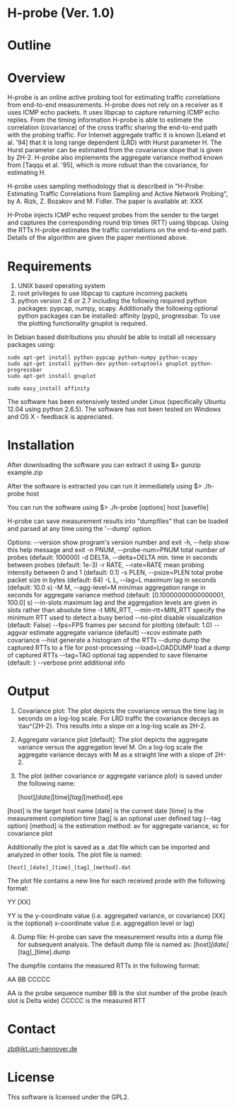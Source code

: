 H-probe (Ver. 1.0)
====================

Outline
========



Overview
=========

H-probe is an online active probing tool for estimating traffic correlations from end-to-end measurements. H-probe does not rely on a receiver as it uses ICMP echo packets. It uses libpcap to capture returning ICMP echo replies. From the timing information H-probe is able to estimate the correlation (covariance) of the cross traffic sharing the end-to-end path with the probing traffic. For Internet aggregate traffic it is known [Leland et al. '94] that it is long range dependent (LRD) with Hurst parameter H. The Hurst parameter can be estimated from the covariance slope that is given by 2H-2. H-probe also implements the aggregate variance method known from [Taqqu et al. '95], which is more robust than the covariance, for estimating H. 

H-probe uses sampling methodology that is described in
"H-Probe: Estimating Traffic Correlations from Sampling and Active Network Probing", by A. Rizk, Z. Bozakov and M. Fidler. The paper is available at: XXX


H-Probe injects ICMP echo request probes from the sender to the target and captures the corresponding round trip times (RTT) using libpcap. Using the RTTs H-probe estimates the traffic correlations on the end-to-end path. Details of the algorithm are given the paper mentioned above.



Requirements
============

1) UNIX based operating system 
2) root privileges to use libpcap to capture incoming packets
3) python version 2.6 or 2.7 including the following required python packages: pypcap, numpy, scapy. Additionally the following optional python packages can be installed: affinity (pypi), progressbar. To use the plotting functionality gnuplot is required. 

In Debian based distributions you should be able to install all necessary packages using:

	sudo apt-get install python-pypcap python-numpy python-scapy
	sudo apt-get install python-dev python-setuptools gnuplot python-progressbar 
	sudo apt-get install gnuplot 
	
	sudo easy_install affinity

The software has been extensively tested under Linux (specifically Ubuntu 12.04 using python 2.6.5). The software has not been tested on Windows and OS X - feedback is appreciated.
	

Installation
============

After downloading the software you can extract it using
$> gunzip example.zip

After the software is extracted you can run it immediately using
$> ./h-probe host

You can run the software using
$> ./h-probe [options] host [savefile]

H-probe can save measurement results into "dumpfiles" that can be loaded and parsed at any time using the '--dump' option.


Options:
  --version             show program's version number and exit
  -h, --help            show this help message and exit
  -n PNUM, --probe-num=PNUM
                        total number of probes (default: 100000)
  -d DELTA, --delta=DELTA
                        min. time in seconds between probes (default: 1e-3)
  -r RATE, --rate=RATE  mean probing intensity between 0 and 1 (default: 0.1)
  -s PLEN, --psize=PLEN
                        total probe packet size in bytes (default: 64)
  -L L, --lag=L         maximum lag in seconds (default: 10.0 s)
  -M M, --agg-level=M   min/max aggregation range in seconds for aggregate
                        variance method (default: [0.10000000000000001, 100.0]
                        s)
  --in-slots            maximum lag and the aggregation levels are given in
                        slots rather than absolute time
  -t MIN_RTT, --min-rtt=MIN_RTT
                        specify the minimum RTT used to detect a busy beriod
  --no-plot             disable visualization (default: False)
  --fps=FPS             frames per second for plotting (default: 1.0)
  --aggvar              estimate aggregate variance (default)
  --xcov                estimate path covariance
  --hist                generate a histogram of the RTTs
  --dump                dump the captured RTTs to a file for post-processing
  --load=LOADDUMP       load a dump of captured RTTs
  --tag=TAG             optional tag appended to save filename (default: )
  --verbose             print additional info


Output
======

1) Covariance plot: The plot depicts the covariance versus the time lag in seconds on a log-log scale. For LRD traffic the covariance decays as \tau^{2H-2}. This results into a slope on a log-log scale as 2H-2.

2) Aggregate variance plot [default]: The plot depicts the aggregate variance versus the aggregation level M. On a log-log scale the aggregate variance decays with M as a straight line with a slope of 2H-2.

3) The plot (either covariance or aggregate variance plot) is saved under the following name:

	[host]_[date]_[time]_[tag]_[method].eps

[host]    is the target host name
[date]    is the current date
[time]    is the measurement completion time
[tag]     is an optional user defined tag (--tag option)
[method]  is the estimation method: av for aggregate variance, xc for covariance plot

Additionally the plot is saved as a .dat file which can be imported and analyzed in other tools. The plot file is named:

	[host]_[date]_[time]_[tag]_[method].dat

The plot file contains a new line for each received prode with the following format:

YY [XX]

YY	is the y-coordinate value (i.e. aggregated variance, or covariance)
[XX]	is the (optional) x-coordinate value (i.e. aggregation level or lag)


4) Dump file: H-probe can save the measurement results into a dump file for subsequent analysis. The default dump file is named as:
 	[host]_[date]_[tag]_[time].dump

The dumpfile contains the measured RTTs in the following format:

AA BB CCCCC

AA 	is the probe sequence number
BB 	is the slot number of the probe (each slot is Delta wide)
CCCCC	is the measured RTT


Contact
========

zb@ikt.uni-hannover.de



License
========

This software is licensed under the GPL2.














